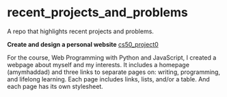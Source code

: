 # recent_projects_and_problems
A repo that highlights recent projects and problems.

**Create and design a personal website**
[cs50_project0](https://github.com/amymhaddad/cs50_project0)

For the course, Web Programming with Python and JavaScript, I created a webpage about myself and my interests. It includes a homepage (amymhaddad) and three links to separate pages on: writing, programming, and lifelong learning. Each page includes links, lists, and/or a table. And each page has its own stylesheet.
